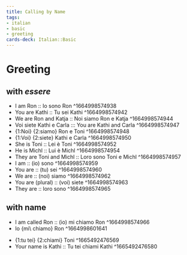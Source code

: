 ```yaml
---
title: Calling by Name
tags:
- italian
- basic
- greeting
cards-deck: Italian::Basic
---
```


# Greeting

## with *essere*

* I am Ron :: Io sono Ron ^1664998574938
* You are Kathi :: Tu sei Kathi ^1664998574942
* We are Ron and Katja :: Noi siamo Ron e Katja ^1664998574944
*  Voi siete Kathi e Carla ::: You are Kathi and Carla ^1664998574947
* {1:Noi} {2:siamo} Ron e Toni
^1664998574948
* {1:Voi} {2:siete} Kathi e Carla
^1664998574950
* She is Toni :: Lei è Toni ^1664998574952
* He is Michl :: Lui è Michl ^1664998574954
* They are Toni and Michl :: Loro sono Toni e Michl ^1664998574957
* I am :: (io) sono ^1664998574959
* You are :: (tu) sei ^1664998574960
* We are :: (noi) siamo ^1664998574962
* You are (plural) :: (voi) siete ^1664998574963
* They are :: loro sono ^1664998574965

## with name

* I am called Ron :: (io) mi chiamo Ron ^1664998574966
* Io {mi\ chiamo} Ron
^1664998601641
- {1:tu tei} {2:chiami} Toni
^1665492476569
- Your name is Kathi :: Tu tei chiami Kathi ^1665492476580
